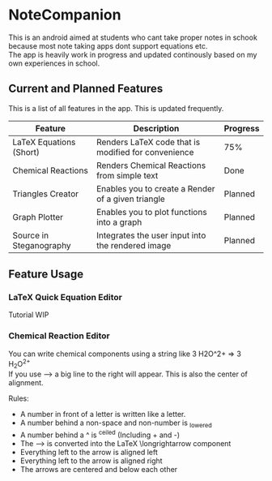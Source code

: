 <h1>NoteCompanion</h1>
This is an android aimed at students who cant take proper notes in schook because most note taking apps dont support equations etc.<br>
The app is heavily work in progress and updated continously based on my own experiences in school.

<h2>Current and Planned Features</h4>
This is a list of all features in the app. This is updated frequently.

| Feature                | Description                                       | Progress |
|-------------------------|-----------------------------------------------------|----------|
| LaTeX Equations (Short) | Renders LaTeX code that is modified for convenience | 75%      |
| Chemical Reactions      | Renders Chemical Reactions from simple text         | Done     |
| Triangles Creator       | Enables you to create a Render of a given triangle  | Planned  |
| Graph Plotter           | Enables you to plot functions into a graph          | Planned  |
| Source in Steganography | Integrates the user input into the rendered image   | Planned  |


<h2>Feature Usage</h2>
<h3>LaTeX Quick Equation Editor</h3>
Tutorial WIP

<h3>Chemical Reaction Editor</h3>
You can write chemical components using a string like 3 H2O^2+ => 3 H<sub>2</sub>O<sup>2+</sup><br>
If you use --> a big line to the right will appear. This is also the center of alignment.<br>

Rules:
- A number in front of a letter is written like a letter.
- A number behind a non-space and non-number is <sub>lowered</sub>
- A number behind a ^ is <sup>ceiled</sup> (Including + and -)
- The --> is converted into the LaTeX \longrightarrow component
- Everything left to the arrow is aligned left
- Everything left to the arrow is aligned right
- The arrows are centered and below each other



